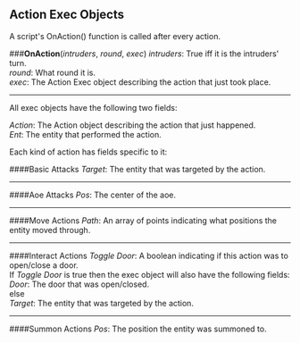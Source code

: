 Action Exec Objects
-------------------

A script's OnAction() function is called after every action.

###__OnAction__(_intruders_, _round_, _exec_)
_intruders_: True iff it is the intruders' turn.  
_round_: What round it is.  
_exec_: The Action Exec object describing the action that just took place.  

------

All exec objects have the following two fields:  

_Action_: The Action object describing the action that just happened.  
_Ent_: The entity that performed the action.  

Each kind of action has fields specific to it:  

####Basic Attacks
_Target_: The entity that was targeted by the action.  

------

####Aoe Attacks
_Pos_: The center of the aoe.  

------

####Move Actions
_Path_: An array of points indicating what positions the entity moved through.  

------

####Interact Actions
_Toggle Door_: A boolean indicating if this action was to open/close a door.  
If _Toggle Door_ is true then the exec object will also have the following fields:  
  _Door_: The door that was open/closed.  
else  
  _Target_: The entity that was targeted by the action.  

------

####Summon Actions
_Pos_: The position the entity was summoned to.  

